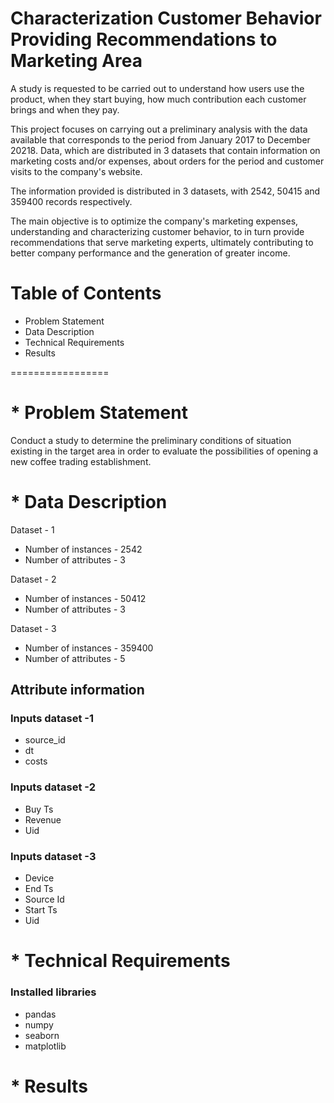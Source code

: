 Characterization Customer Behavior Providing Recommendations to Marketing Area
=================

A study is requested to be carried out to understand how users use the product, when they start buying, how much contribution each customer brings and when they pay.

This project focuses on carrying out a preliminary analysis with the data available that corresponds to the period from January 2017 to December 20218. Data, which are distributed in 3 datasets that contain information on marketing costs and/or expenses, about orders for the period and customer visits to the company's website.

The information provided is distributed in 3 datasets, with 2542, 50415 and 359400 records respectively.

The main objective is to optimize the company's marketing expenses, understanding and characterizing customer behavior, to in turn provide recommendations that serve marketing experts, ultimately contributing to better company performance and the generation of greater income.

# Table of Contents

* Problem Statement
* Data Description
* Technical Requirements
* Results

=================
# * Problem Statement

Conduct a study to determine the preliminary conditions of situation existing in the target area in order to evaluate the possibilities of opening a new coffee trading establishment.

# * Data Description

Dataset - 1
* Number of instances - 2542
* Number of attributes - 3 

Dataset - 2
* Number of instances - 50412
* Number of attributes - 3

Dataset - 3
* Number of instances - 359400
* Number of attributes - 5

## Attribute information 

### Inputs dataset -1 
* source_id 
* dt
* costs

### Inputs dataset -2
* Buy Ts
* Revenue
* Uid

### Inputs dataset -3
* Device
* End Ts
* Source Id
* Start Ts
* Uid

# * Technical Requirements

### Installed libraries
* pandas
* numpy
* seaborn
* matplotlib

# * Results
